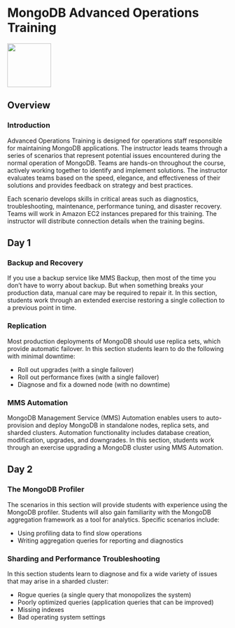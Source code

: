 # MongoDB Advanced Operations Training

<img src="img/mongodb-university-logo.png" class="floatright single" style="width: 100px">

## Overview


### Introduction

Advanced Operations Training is designed for operations staff responsible for maintaining MongoDB applications. The instructor leads teams through a series of scenarios that represent potential issues encountered during the normal operation of MongoDB. Teams are hands-on throughout the course, actively working together to identify and implement solutions. The instructor evaluates teams based on the speed, elegance, and effectiveness of their solutions and provides feedback on strategy and best practices.

Each scenario develops skills in critical areas such as diagnostics, troubleshooting, maintenance, performance tuning, and disaster recovery. Teams will work in Amazon EC2 instances prepared for this training. The instructor will distribute connection details when the training begins.


## Day 1


### Backup and Recovery

If you use a backup service like MMS Backup, then most of the time you don’t have to worry about backup. But when something breaks your production data, manual care may be required to repair it. In this section, students work through an extended exercise restoring a single collection to a previous point in time.


### Replication

Most production deployments of MongoDB should use replica sets, which provide automatic failover. In this section students learn to do the following with minimal downtime:

* Roll out upgrades (with a single failover)
* Roll out performance fixes (with a single failover)
* Diagnose and fix a downed node (with no downtime)


### MMS Automation

MongoDB Management Service (MMS) Automation enables users to auto-provision and deploy MongoDB in standalone nodes, replica sets, and sharded clusters. Automation functionality includes database creation, modification, upgrades, and downgrades.
In this section, students work through an exercise upgrading a MongoDB cluster using MMS Automation.


## Day 2

### The MongoDB Profiler

The scenarios in this section will provide students with experience using the MongoDB profiler. Students will also gain familiarity with the MongoDB aggregation framework as a tool for analytics. Specific scenarios include:

* Using profiling data to find slow operations
* Writing aggregation queries for reporting and diagnostics


### Sharding and Performance Troubleshooting

In this section students learn to diagnose and fix a wide variety of issues that may arise in a sharded cluster:

* Rogue queries (a single query that monopolizes the system)
* Poorly optimized queries (application queries that can be improved)
* Missing indexes
* Bad operating system settings


<style>#resources_table{display:none;}</style>
